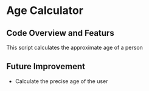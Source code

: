 # Age Calculator

## Code Overview and Featurs
This script calculates the approximate age of a person

## Future Improvement
- Calculate the precise age of the user
